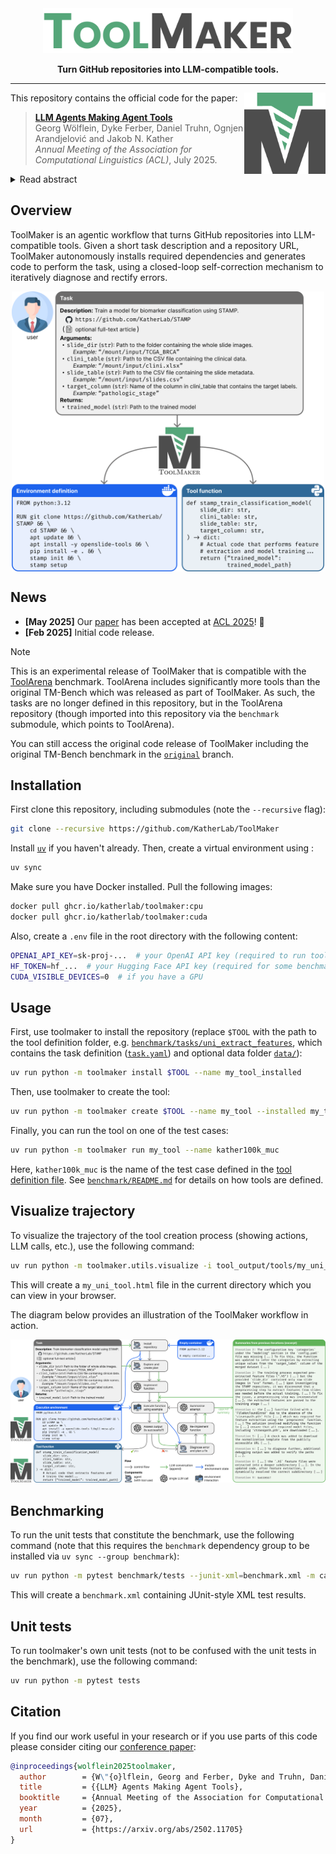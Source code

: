 <div align="center" style="font-weight: bold;">
<img src="resources/logo_text.svg" width="400px" alt="ToolMaker" />

<b>Turn GitHub repositories into LLM-compatible tools.</b>
</div>
<hr>

<img src="resources/logo.svg" width="130px" align="right" />

This repository contains the official code for the paper:

> [**LLM Agents Making Agent Tools**](https://arxiv.org/abs/2502.11705)  
> Georg Wölflein, Dyke Ferber, Daniel Truhn, Ognjen Arandjelović and Jakob N. Kather  
> _Annual Meeting of the Association for Computational Linguistics (ACL)_, July 2025.

<details>
<summary>Read abstract</summary>
Tool use has turned large language models (LLMs) into powerful agents that can perform complex multi-step tasks by dynamically utilising external software components. However, these tools must be implemented in advance by human developers, hindering the applicability of LLM agents in domains which demand large numbers of highly specialised tools, like in life sciences and medicine. Motivated by the growing trend of scientific studies accompanied by public code repositories, we propose ToolMaker, a novel agentic framework that autonomously transforms papers with code into LLM-compatible tools. Given a short task description and a repository URL, ToolMaker autonomously installs required dependencies and generates code to perform the task, using a closed-loop self-correction mechanism to iteratively diagnose and rectify errors. To evaluate our approach, we introduce a benchmark comprising 15 diverse and complex computational tasks spanning both medical and non-medical domains with over 100 unit tests to objectively assess tool correctness and robustness. ToolMaker correctly implements 80% of the tasks, substantially outperforming current state-of-the-art software engineering agents. ToolMaker therefore is a step towards fully autonomous agent-based scientific workflows.
</details>

## Overview
ToolMaker is an agentic workflow that turns GitHub repositories into LLM-compatible tools. Given a short task description and a repository URL, ToolMaker autonomously installs required dependencies and generates code to perform the task, using a closed-loop self-correction mechanism to iteratively diagnose and rectify errors.

<div align="center">
<img src="resources/tool_making.png" width="500px" alt="Tool making" align="center"/>
</div>


## News
- **[May 2025]** Our [paper](https://arxiv.org/abs/2502.11705) has been accepted at [ACL 2025](https://2025.aclweb.org/)! 🎉
- **[Feb 2025]** Initial code release.

> [!NOTE]
> This is an experimental release of ToolMaker that is compatible with the [ToolArena](https://github.com/KatherLab/ToolArena) benchmark. ToolArena includes significantly more tools than the original TM-Bench which was released as part of ToolMaker. As such, the tasks are no longer defined in this repository, but in the ToolArena repository (though imported into this repository via the `benchmark` submodule, which points to ToolArena).
> 
> You can still access the original code release of ToolMaker including the original TM-Bench benchmark in the [`original`](https://github.com/KatherLab/ToolMaker/tree/original) branch. 


## Installation
First clone this repository, including submodules (note the `--recursive` flag):
```bash
git clone --recursive https://github.com/KatherLab/ToolMaker
```

Install [`uv`](https://docs.astral.sh/uv/getting-started/installation/) if you haven't already.
Then, create a virtual environment using :
```bash
uv sync
```

Make sure you have Docker installed. Pull the following images:
```bash
docker pull ghcr.io/katherlab/toolmaker:cpu
docker pull ghcr.io/katherlab/toolmaker:cuda
```

Also, create a `.env` file in the root directory with the following content:
```bash
OPENAI_API_KEY=sk-proj-...  # your OpenAI API key (required to run toolmaker)
HF_TOKEN=hf_...  # your Hugging Face API key (required for some benchmark tools)
CUDA_VISIBLE_DEVICES=0  # if you have a GPU
```

## Usage
First, use toolmaker to install the repository (replace `$TOOL` with the path to the tool definition folder, e.g. [`benchmark/tasks/uni_extract_features`](benchmark/tasks/uni_extract_features), which contains the task definition ([`task.yaml`](benchmark/tasks/uni_extract_features/task.yaml)) and optional data folder [`data/`](benchmark/tasks/uni_extract_features/data/)):
```bash
uv run python -m toolmaker install $TOOL --name my_tool_installed
```

Then, use toolmaker to create the tool:
```bash
uv run python -m toolmaker create $TOOL --name my_tool --installed my_tool_installed
```

Finally, you can run the tool on one of the test cases:
```bash
uv run python -m toolmaker run my_tool --name kather100k_muc
```
Here, `kather100k_muc` is the name of the test case defined in the [tool definition file](benchmark/tasks/uni_extract_features/task.yaml). 
See [`benchmark/README.md`](benchmark/README.md) for details on how tools are defined.

## Visualize trajectory
To visualize the trajectory of the tool creation process (showing actions, LLM calls, etc.), use the following command:
```bash
uv run python -m toolmaker.utils.visualize -i tool_output/tools/my_uni_tool/logs.jsonl -o my_uni_tool.html
```
This will create a `my_uni_tool.html` file in the current directory which you can view in your browser.

The diagram below provides an illustration of the ToolMaker workflow in action.

![Overview](resources/overview.png)

## Benchmarking
To run the unit tests that constitute the benchmark, use the following command (note that this requires the `benchmark` dependency group to be installed via `uv sync --group benchmark`):
```bash
uv run python -m pytest benchmark/tests --junit-xml=benchmark.xml -m cached  # only run cached tests (faster)
```
This will create a `benchmark.xml` containing JUnit-style XML test results.

## Unit tests
To run toolmaker's own unit tests (not to be confused with the unit tests in the benchmark), use the following command:
```bash
uv run python -m pytest tests
```

## Citation
If you find our work useful in your research or if you use parts of this code please consider citing our [conference paper](https://arxiv.org/abs/2502.11705):

```bibtex
@inproceedings{wolflein2025toolmaker,
  author        = {W\"{o}lflein, Georg and Ferber, Dyke and Truhn, Daniel and Arandjelovi\'{c}, Ognjen and Kather, Jakob Nikolas},
  title         = {{LLM} Agents Making Agent Tools},
  booktitle     = {Annual Meeting of the Association for Computational Linguistics (ACL)},
  year          = {2025},
  month         = {07},
  url           = {https://arxiv.org/abs/2502.11705}
}
```